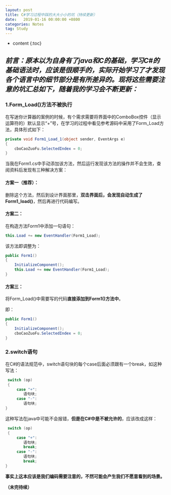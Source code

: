 ```yaml
---
layout: post
title: C#学习过程中踩的大大小小的坑（持续更新）
date:   2019-01-16 00:00:00 +0800
categories: Notes
tag: Study
---
```


* content
{:toc}
## ***前言：原本以为自身有了java和C的基础，学习C#的基础语法时，应该是很顺手的，实际开始学习了才发现各个语言中的细节部分是有所差异的。现将这些需要注意的坑汇总如下，随着我的学习会不断更新：***  

### 1.Form_Load()方法不被执行

在写迷你计算器的案例的时候，有个需求需要将界面中的ComboBox控件（显示运算符的）默认显示“+”号，在学习的过程中看见参考源码中采用了Form_Load方法，具体形式如下：  

```c#
private void Form1_Load_1(object sender, EventArgs e)
{
    cboCaoZuoFu.SelectedIndex = 0;
}
```

当我在Form1.cs中手动添加该方法，然后运行发现该方法的操作并不会生效，查阅资料后发现有三种解决方案：

#### 方案一（推荐）：

删除这个方法，然后到设计界面那里，**双击界面后，会发现自动生成了Form1_load()**，然后再进行代码编写。

#### 方案二：

在构造方法Form1中添加一句语句：

```c#
this.Load += new EventHandler(Form1_Load);
```

该方法即调整为：

```c#
public Form1()
{
    InitializeComponent();
    this.Load += new EventHandler(Form1_Load);
}
```

#### 方案三：

将Form_Load()中需要写的代码**直接添加到Form1()方法中**。  

即：

```c#
public Form1()
{
    InitializeComponent();
    cboCaoZuoFu.SelectedIndex = 0;
}
```

### 2.switch语句

在C#的语法规范中，switch语句块的每个case后面必须跟有一个break，如这种写法：

```c#
 switch (op)
 {
     case "+":
     	语句块;
     case "-":
        语句块;
}
```

这种写法在java中可能不会报错，**但是在C#中是不被允许的**，应该改成这样：
```c#
 switch (op)
 {
     case "+":
     	语句块;
     	break;
     case "-":
        语句块;
        break;
}
```

**事实上这本应该是我们编码需要注意的，不然可能会产生我们不愿意看到的场景。**  

**（未完待续）**